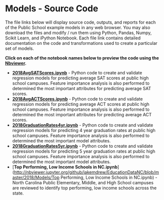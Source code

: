 # Models - Source Code
The file links below will display source code, outputs, and reports for each of the Public School example models in any web browser.  You may also download the files and modify / run them using Python, Pandas, Numpy, Scikit Learn, and iPython Notebook.  Each file link contains detailed documentation on the code and transformations used to create a particular set of models.     

**Click on each of the notebook names below to preview the code using the [Nbviewer](nbviewer.jupyter.org).**

* [**2018AvgSATScores.ipynb**](http://nbviewer.jupyter.org/github/jakemdrew/EducationDataNC/blob/master/2018/Models/2018AvgSATScores.ipynb) - Python code to create and validate regression models for predicting average SAT scores at public high school campuses.  Feature importance analysis is also performed to determined the most important attributes for predicting average SAT scores.  
* [**2018AvgACTScores.ipynb**](http://nbviewer.jupyter.org/github/jakemdrew/EducationDataNC/blob/master/2018/Models/2018AvgACTScores.ipynb) - Python code to create and validate regression models for predicting average ACT scores at public high school campuses.  Feature importance analysis is also performed to determined the most important attributes for predicting average ACT scores.  
* [**2018GraduationRates4yr.ipynb**](http://nbviewer.jupyter.org/github/jakemdrew/EducationDataNC/blob/master/2018/Models/2018GraduationRates4yr.ipynb) - Python code to create and validate regression models for predicting 4 year graduation rates at public high school campuses.  Feature importance analysis is also performed to determined the most important model attributes. 
* [**2018GraduationRates5yr.ipynb**](http://nbviewer.jupyter.org/github/jakemdrew/EducationDataNC/blob/master/2018/Models/2018GraduationRates5yr.ipynb) - Python code to create and validate regression models for predicting 5 year graduation rates at public high school campuses.  Feature importance analysis is also performed to determined the most important model attributes. 
* [**Top Performing, Low Income Schools in NC.ipynb**](http://nbviewer.jupyter.org/github/jakemdrew/EducationDataNC/blob/master/2018/Models/Top Performing, Low Income Schools in NC.ipynb) - North Carolina Public Elementary, Middle, and High School campuses are reviewed to identify top performing, low income schools across the state.
